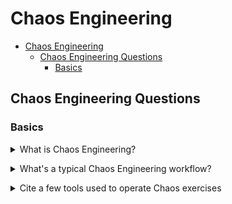 # Chaos Engineering

- [Chaos Engineering](#chaos-engineering)
  - [Chaos Engineering Questions](#chaos-engineering-questions)
    - [Basics](#basics)

## Chaos Engineering Questions

### Basics

<details>
<summary>What is Chaos Engineering?</summary><br><b>

[Wikipedia](https://en.wikipedia.org/wiki/Chaos_engineering): "Chaos Engineering is the discipline of experimenting on a system in order to build confidence in the system's capability to withstand turbulent conditions in production."

[TechTarget](https://www.techtarget.com/searchitoperations/definition/chaos-engineering): "Chaos engineering is the process of testing a distributed computing system to ensure that it can withstand unexpected disruptions."

</b></details>

<details>
<summary>What's a typical Chaos Engineering workflow?</summary><br><b>

According to [Gremlin](gremlin.com) there are three steps:

1. Planning an experiment where you design and choose a scenario in which your system should fail to operate properly
2. You execute the smallest possible experiment to test your theory
3. If nothing goes wrong, you scale your experiment and make the blast radius bigger. If your system breaks, you better understand why and start dealing with it

The process then repeats itself either with same scenario or a new one.

</b></details>

<details>
<summary>Cite a few tools used to operate Chaos exercises</summary><br><b>

- AAWS Fault Injection Simulator: inject failures in AWS resources
- Azure Chaos Studio: inject failures in Azure resources
- Chaos Monkey: one of the most famous tools to orchestrate Chaos on diverse Cloud providers
- Litmus - A Framework for Kubernetes 
- Chaos Mesh: for Cloud Kubernetes platforms


See an extensive list [here](https://github.com/dastergon/awesome-chaos-engineering)

</b></details>